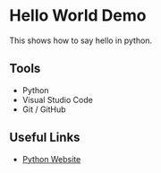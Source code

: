 # **Hello World Demo** #

This shows how to say hello in python.

## Tools

* Python
* Visual Studio Code
* Git / GitHub

## Useful Links

* [Python Website](https://www.python.org/)
